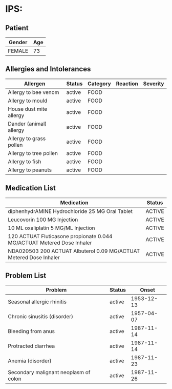 # IPS:

## Patient

|Gender|Age|
|---|---|
|FEMALE|73|

## Allergies and Intolerances

|Allergen|Status|Category|Reaction|Severity|
|---|---|---|---|---|
|Allergy to bee venom|active|FOOD|||
|Allergy to mould|active|FOOD|||
|House dust mite allergy|active|FOOD|||
|Dander (animal) allergy|active|FOOD|||
|Allergy to grass pollen|active|FOOD|||
|Allergy to tree pollen|active|FOOD|||
|Allergy to fish|active|FOOD|||
|Allergy to peanuts|active|FOOD|||

## Medication List

|Medication|Status|
|---|---|
|diphenhydrAMINE Hydrochloride 25 MG Oral Tablet|ACTIVE|
|Leucovorin 100 MG Injection|ACTIVE|
|10 ML oxaliplatin 5 MG/ML Injection|ACTIVE|
|120 ACTUAT Fluticasone propionate 0.044 MG/ACTUAT Metered Dose Inhaler|ACTIVE|
|NDA020503 200 ACTUAT Albuterol 0.09 MG/ACTUAT Metered Dose Inhaler|ACTIVE|

## Problem List

|Problem|Status|Onset|
|---|---|---|
|Seasonal allergic rhinitis|active|1953-12-13|
|Chronic sinusitis (disorder)|active|1957-04-07|
|Bleeding from anus|active|1987-11-14|
|Protracted diarrhea|active|1987-11-14|
|Anemia (disorder)|active|1987-11-23|
|Secondary malignant neoplasm of colon|active|1987-11-26|
